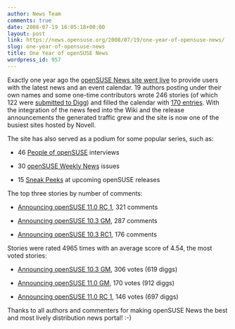 ```yaml
---
author: News Team
comments: true
date: 2008-07-19 16:05:18+00:00
layout: post
link: https://news.opensuse.org/2008/07/19/one-year-of-opensuse-news/
slug: one-year-of-opensuse-news
title: One Year of openSUSE News
wordpress_id: 957
---
```


Exactly one year ago the [openSUSE News site went live](http://lists.opensuse.org/opensuse-announce/2007-07/msg00004.html) to provide users with the latest news and an event calendar. 19 authors posting under their own names and some one-time contributors wrote 246 stories (of which 122 were [submitted to Digg](http://digg.com/search?s=news.opensuse.org&submit=Search&section=news&type=url&area=all&sort=most)) and filled the calendar with [170 entries](http://news.opensuse.org/category/events/event-calendar/). With the integration of the news feed into the Wiki and the release announcements the generated traffic grew and the site is now one of the busiest sites hosted by Novell.

<!-- more -->The site has also served as a podium for some popular series, such as:



	
  * 46 [People of openSUSE](http://news.opensuse.org/category/people-of-opensuse/) interviews

	
  * 30 [openSUSE Weekly News](http://news.opensuse.org/category/weekly-news/) issues

	
  * 15 [Sneak Peeks](http://news.opensuse.org/category/sneak-peeks/) at upcoming openSUSE releases


The top three stories by number of comments:

	
  * [Announcing openSUSE 11.0 RC 1](http://news.opensuse.org/2008/05/29/announcing-opensuse-110-rc-1/), 321 comments

	
  * [Announcing openSUSE 10.3 GM](http://news.opensuse.org/2007/10/04/announcing-opensuse-103-gm/), 287 comments

	
  * [Announcing openSUSE 10.3 RC1](http://news.opensuse.org/2007/09/20/announcing-opensuse-103-rc1/), 176 comments


Stories were rated 4965 times with an average score of 4.54, the most voted stories:

	
  * [Announcing openSUSE 10.3 GM](http://news.opensuse.org/2007/10/04/announcing-opensuse-103-gm/), 306 votes (619 diggs)

	
  * [Announcing openSUSE 11.0 GM](http://news.opensuse.org/2008/06/19/announcing-opensuse-110-gm/), 170 votes (912 diggs)

	
  * [Announcing openSUSE 11.0 RC 1](http://news.opensuse.org/2008/05/29/announcing-opensuse-110-rc-1/), 146 votes (697 diggs)


Thanks to all authors and commenters for making openSUSE News the best and most lively distribution news portal! :-)
